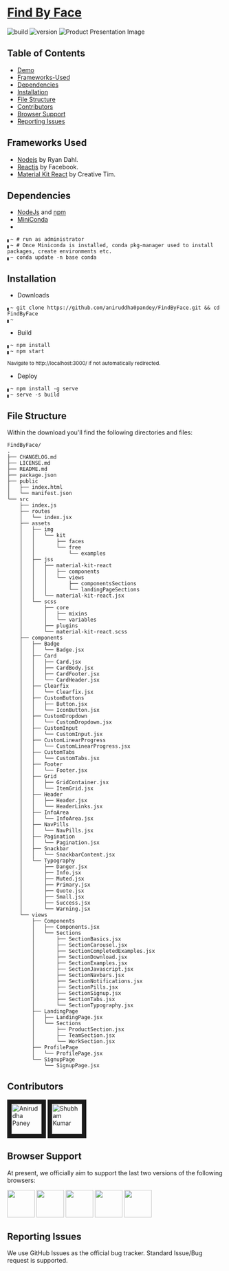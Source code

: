 # [Find By Face](https://demos.creative-tim.com/material-kit-react)


![build](https://img.shields.io/travis/USER/REPO.svg) ![version](https://img.shields.io/badge/version-1.0.0-blue.svg)
![Product Presentation Image](public/cover.png)


## Table of Contents


* [Demo]()
* [Frameworks-Used](#frameworks-used)
* [Dependencies](#dependencies)
* [Installation](#installation)
* [File Structure](#file-structure)
* [Contributors](#contributors)
* [Browser Support](#browser-support)
* [Reporting Issues](#reporting-issues)


## Frameworks Used

- [Nodejs](nodejs/node) by Ryan Dahl.
- [Reactjs](facebook/react) by Facebook.
- [Material Kit React](creativetimofficial/material-kit-react) by Creative Tim.


## Dependencies

 - [NodeJs](https://nodejs.org/en/download/) and [npm]()
 - [MiniConda](https://conda.io/miniconda.html)
 - []()
 
```shell
▖~ # run as administrator
▖~ # Once Miniconda is installed, conda pkg-manager used to install packages, create environments etc.
▖~ conda update -n base conda
```


## Installation

- Downloads
```shell
▖~ git clone https://github.com/aniruddha0pandey/FindByFace.git && cd FindByFace
▖~ 
```
- Build
```shell
▖~ npm install
▖~ npm start
```
<sub>Navigate to http://localhost:3000/ if not automatically redirected.</sub>
- Deploy
```shell
▖~ npm install -g serve
▖~ serve -s build
```


## File Structure
Within the download you'll find the following directories and files:

```
FindByFace/
.
├── CHANGELOG.md
├── LICENSE.md
├── README.md
├── package.json
├── public
│   ├── index.html
│   └── manifest.json
└── src
    ├── index.js
    ├── routes
    │   └── index.jsx
    ├── assets
    │   ├── img
    │   │   └── kit
    │   │       ├── faces
    │   │       └── free
    │   │           └── examples
    │   ├── jss
    │   │   ├── material-kit-react
    │   │   │   ├── components
    │   │   │   └── views
    │   │   │       ├── componentsSections
    │   │   │       └── landingPageSections
    │   │   └── material-kit-react.jsx
    │   └── scss
    │       ├── core
    │       │   ├── mixins
    │       │   └── variables
    │       ├── plugins
    │       └── material-kit-react.scss
    ├── components
    │   ├── Badge
    │   │   └── Badge.jsx
    │   ├── Card
    │   │   ├── Card.jsx
    │   │   ├── CardBody.jsx
    │   │   ├── CardFooter.jsx
    │   │   └── CardHeader.jsx
    │   ├── Clearfix
    │   │   └── Clearfix.jsx
    │   ├── CustomButtons
    │   │   ├── Button.jsx
    │   │   └── IconButton.jsx
    │   ├── CustomDropdown
    │   │   └── CustomDropdown.jsx
    │   ├── CustomInput
    │   │   └── CustomInput.jsx
    │   ├── CustomLinearProgress
    │   │   └── CustomLinearProgress.jsx
    │   ├── CustomTabs
    │   │   └── CustomTabs.jsx
    │   ├── Footer
    │   │   └── Footer.jsx
    │   ├── Grid
    │   │   ├── GridContainer.jsx
    │   │   └── ItemGrid.jsx
    │   ├── Header
    │   │   ├── Header.jsx
    │   │   └── HeaderLinks.jsx
    │   ├── InfoArea
    │   │   └── InfoArea.jsx
    │   ├── NavPills
    │   │   └── NavPills.jsx
    │   ├── Pagination
    │   │   └── Pagination.jsx
    │   ├── Snackbar
    │   │   └── SnackbarContent.jsx
    │   └── Typography
    │       ├── Danger.jsx
    │       ├── Info.jsx
    │       ├── Muted.jsx
    │       ├── Primary.jsx
    │       ├── Quote.jsx
    │       ├── Small.jsx
    │       ├── Success.jsx
    │       └── Warning.jsx
    └── views
        ├── Components
        │   ├── Components.jsx
        │   └── Sections
        │       ├── SectionBasics.jsx
        │       ├── SectionCarousel.jsx
        │       ├── SectionCompletedExamples.jsx
        │       ├── SectionDownload.jsx
        │       ├── SectionExamples.jsx
        │       ├── SectionJavascript.jsx
        │       ├── SectionNavbars.jsx
        │       ├── SectionNotifications.jsx
        │       ├── SectionPills.jsx
        │       ├── SectionSignup.jsx
        │       ├── SectionTabs.jsx
        │       └── SectionTypography.jsx
        ├── LandingPage
        │   ├── LandingPage.jsx
        │   └── Sections
        │       ├── ProductSection.jsx
        │       ├── TeamSection.jsx
        │       └── WorkSection.jsx
        ├── ProfilePage
        │   └── ProfilePage.jsx
        └── SignupPage
            └── SignupPage.jsx
```


## Contributors

<a href="../../../../aniruddha0pandey" target="_blank"><img src="https://avatars1.githubusercontent.com/u/31156696?s=460&v=4" 
alt="Aniruddha Paney" width="70" height="70" border="10" /></a> <a href="../../../../shubham007kumar" target="_blank"><img src="https://avatars1.githubusercontent.com/u/34106521?s=460&v=4" alt="Shubham Kumar" width="70" height="70" border="10" /></a>

## Browser Support

At present, we officially aim to support the last two versions of the following browsers:

<img src="https://s3.amazonaws.com/creativetim_bucket/github/browser/chrome.png" width="64" height="64"> <img src="https://s3.amazonaws.com/creativetim_bucket/github/browser/firefox.png" width="64" height="64"> <img src="https://s3.amazonaws.com/creativetim_bucket/github/browser/edge.png" width="64" height="64"> <img src="https://s3.amazonaws.com/creativetim_bucket/github/browser/safari.png" width="64" height="64"> <img src="https://s3.amazonaws.com/creativetim_bucket/github/browser/opera.png" width="64" height="64">


## Reporting Issues

We use GitHub Issues as the official bug tracker. Standard Issue/Bug request is supported.
